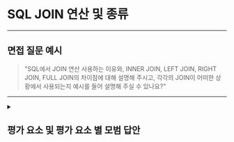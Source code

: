 # SQL JOIN 연산 및 종류

---

## 면접 질문 예시

> "SQL에서 JOIN 연산 사용하는 이유와, INNER JOIN, LEFT JOIN, RIGHT JOIN, FULL JOIN의 차이점에 대해 설명해 주시고, 각각의 JOIN이 어떠한 상황에서 사용되는지 예시를 들어 설명해 주실 수 있나요?"

---

<details>
  <summary><h2> 평가 요소 및 평가 요소 별 모범 답안</h2></summary>

  ### 1. SQL JOIN 연산의 기본 개념
  - 포함내용
    - 정의: 두 개 이상의 테이블을 공통 컬럼을 기준으로 결합하여 하나의 결과 집합을 생성하는 연산.
    - 목적: 관련 데이터를 한 곳에서 조회할 수 있게 하여, 데이터 중복 없이 효율적인 정보 추출을 가능
  - <details>
    <summary>모범 답안 예시 : </summary>
    
      > "SQL JOIN 연산은 여러 테이블에서 공통된 컬럼을 기준으로 데이터를 결합하여 하나의 결과 집합으로 만드는 연산입니다. 이를 통해 서로 다른 테이블에 분산되어 있는 관련 데이터를 통합하여 조회할 수 있습니다."
    </details>

  ### 2. INNER JOIN의 개념 및 사용
  - 포함내용
    - 정의: 두 테이블에서 조건에 일치하는 행만 결합하여 결과를 반환
    - 사용 상황: 양쪽 테이블 모두에서 매칭되는 데이터만 필요할 때 사용.
  - <details>
    <summary>모범 답안 예시 : </summary>
    
      > "INNER JOIN은 두 테이블 간에 공통된 값이 있는 행만 반환합니다. 예를 들어, 고객 테이블과 주문 테이블을 INNER JOIN 하면, 주문이 존재하는 고객 정보만 결과에 포함됩니다."
    </details>

  ### 3. LEFT JOIN의 개념 및 사용
  - 포함내용
    - 정의: 왼쪽(첫 번째) 테이블의 모든 행을 반환하며, 오른쪽 테이블에 매칭되는 값이 없으면 NULL로 표시합니다.
    - 사용 상황: 왼쪽 테이블의 모든 데이터를 보고, 오른쪽 테이블과의 매칭 여부를 확인할 때 사용.
  - <details>
    <summary>모범 답안 예시 : </summary>

      > "LEFT JOIN은 왼쪽 테이블의 모든 행을 반환하면서, 오른쪽 테이블에 일치하는 값이 있을 경우 그 데이터를 함께 반환합니다. 만약 오른쪽 테이블에 일치하는 값이 없다면, 오른쪽 컬럼은 NULL로 채워집니다. 이는 예를 들어, 모든 고객 정보를 보고 각 고객의 주문 내역이 있는지를 확인할 때 유용합니다."
    </details>

  ### 4. RIGHT JOIN의 개념 및 사용
  - 포함내용
    - 정의: 오른쪽(두 번째) 테이블의 모든 행을 반환하며, 왼쪽 테이블에 매칭되는 값이 없으면 NULL로 표시합니다.
    - 사용 상황: 오른쪽 테이블의 모든 데이터를 기준으로 왼쪽 테이블과의 매칭 여부를 확인할 때 사용.
  - <details>
    <summary>모범 답안 예시 : </summary>

      > "RIGHT JOIN은 RIGHT 테이블의 모든 행을 반환하면서, 왼쪽 테이블에 일치하는 값이 있을 경우 그 데이터를 함께 반환합니다. 만약 왼쪽 테이블에 일치하는 값이 없다면, 왼쪽 컬럼은 NULL로 채워집니다. 이는 특정 상황에서 오른쪽 테이블의 모든 데이터를 기준으로 결과를 도출할 때 사용됩니다."
    </details>

  ### 5. FULL JOIN의 개념 및 사용
  - 포함내용
    - 정의: 양쪽 테이블의 모든 행을 반환하며, 어느 한쪽에 매칭되는 값이 없으면 해당 테이블의 컬럼은 NULL로 채워집니다.
    - 사용 상황: 두 테이블의 모든 데이터를 결합하여, 어느 한쪽에만 존재하는 데이터도 함께 조회할 때 사용.
  - <details>
    <summary>모범 답안 예시 : </summary>
    
      > "FULL JOIN은 두 테이블의 모든 행을 반환합니다. 만약 한 테이블에만 존재하는 데이터가 있다면, 반대쪽 테이블의 컬럼은 NULL로 채워집니다. 이를 통해 두 테이블의 모든 정보를 포괄적으로 조회할 수 있습니다."
    </details>

  ### 6. 심화 지식
  - 포함내용
    - 성능 최적화: JOIN 연산은 대용량 데이터셋이나 복잡한 조인 조건에서 성능 저하를 일으킬 수 있으므로, 조인에 사용되는 컬럼에 인덱스를 설정하고 쿼리 실행 계획을 분석하는 것이 중요합니다. 불필요한 데이터 결합을 피하고, 조건을 명확히 하여 최적의 조인 전략을 수립해야 합니다.
    - 추가 JOIN 종류: 
      - CROSS JOIN (데카르트 곱): 두 테이블의 모든 행을 서로 결합하여 모든 가능한 조합의 결과를 반환합니다. ON 절이 없으며, 데이터셋 크기가 급격히 커질 수 있으므로 사용에 주의해야 합니다.
      - SELF JOIN: 같은 테이블 내에서 자기 자신과 조인을 수행하는 것으로, 테이블의 각 행을 다른 행과 비교할 때 유용합니다. 보통 테이블에 별칭(alias)을 부여하여 사용합니다.
    - ON 절 vs WHERE 절:
      - ON 절: JOIN 연산에서 두 테이블 간의 행을 결합하기 위한 조건을 지정하는 데 사용됩니다. 이는 조인 자체의 조건을 정의하며, 특히 외부 조인(LEFT, RIGHT, FULL JOIN)에서는 ON 절에 작성된 조건에 따라 결합된 행에 대해 NULL 값이 발생할 수 있습니다.
      - WHERE 절: JOIN 이후 결과 집합에 대해 추가적인 필터링 조건을 지정하는 데 사용됩니다. 외부 조인에서 WHERE 절에 조건을 추가하면, 의도치 않게 NULL 값이 포함된 행이 제거되어, 결국 내부 조인과 유사한 결과를 초래할 수 있습니다.
    - JOIN 쿼리 최적화 및 데이터 모델 설계 고려 사항:
      - 인덱스 최적화: JOIN 조건에 사용되는 컬럼, 특히 외래 키에 인덱스를 설정하여 검색 성능을 개선합니다.
      - 쿼리 단순화: 불필요한 조인을 제거하고, 필요한 컬럼만 선택하여 데이터 전송량을 줄입니다.
      - 정규화와 비정규화: 데이터 중복을 줄이기 위해 정규화를 수행하되, 지나친 조인으로 인한 성능 저하를 피하기 위해 상황에 따라 비정규화를 고려합니다.
      - 실행 계획 분석: 데이터베이스의 실행 계획(Explain Plan)을 분석하여 쿼리 성능 병목 지점을 파악하고, 최적화할 수 있는 부분을 개선합니다.
  - <details>
    <summary>모범 답안 예시 : </summary>
    
      > "JOIN 연산은 데이터베이스에서 여러 테이블의 데이터를 결합하는 데 필수적인 역할을 하지만, 대용량 데이터셋이나 복잡한 조인 조건이 있는 경우 성능 저하를 초래할 수 있습니다. 따라서, 조인에 사용되는 컬럼에 적절한 인덱스를 설정하고, 데이터베이스의 실행 계획(Explain Plan)을 분석해 불필요한 데이터 결합을 피하고 조건을 명확히 하는 것이 중요합니다. 

      > 추가적인 JOIN 종류로는 CROSS JOIN과 SELF JOIN가 있습니다. CROSS JOIN은 ON 절 없이 두 테이블의 모든 행을 결합하여 모든 가능한 조합을 반환하기 때문에, 결과 집합의 크기가 매우 커질 수 있어 신중히 사용해야 합니다. 반면, SELF JOIN은 같은 테이블 내에서 자기 자신과 조인하는 방식으로, 테이블의 각 행을 서로 비교할 때 유용하며, 보통 별칭(alias)을 사용해 처리합니다.
      
      > ON 절과 WHERE 절의 차이를 이해하는 것도 중요합니다. ON 절은 두 테이블 간의 조인 조건을 정의하여 행을 결합하는 역할을 하며, 특히 외부 조인에서 NULL 값을 포함한 결과를 만들어낼 수 있습니다. 반면, WHERE 절은 조인 이후 결과 집합에 추가적인 필터링 조건을 적용하는데, 외부 조인에 WHERE 절의 조건을 추가하면 의도치 않게 NULL 값이 제거되어 결국 내부 조인과 유사한 결과를 초래할 수 있습니다.

      > JOIN 쿼리의 최적화와 데이터 모델 설계 시에는 인덱스 최적화, 쿼리 단순화, 정규화와 비정규화의 균형, 그리고 실행 계획 분석을 통해 최적의 성능을 도출하는 것이 중요합니다. 이러한 최적화 전략을 적절히 활용하면, 대규모 데이터 환경에서도 효율적으로 JOIN 연산을 수행할 수 있습니다."
    </details>
</details>